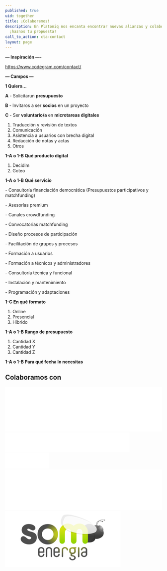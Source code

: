 ```yaml
---
published: true
uid: together
title: ¡Colaboremos!
description: En Platoniq nos encanta encontrar nuevas alianzas y colaboraciones,
  ¡haznos tu propuesta!
call_to_action: cta-contact
layout: page
---
```

**— Inspiración —-**

<https://www.codegram.com/contact/>

**— Campos —**

**1 Quiero... <Radio button>**

**A** - Solicitarun **presupuesto**

**B** - Invitaros a ser **socios** en un proyecto

**C** - Ser **voluntario/a** en **microtareas digitales**

1. Traducción y revisión de textos
2. Comunicación
3. Asistencia a usuarios con brecha digital
4. Redacción de notas y actas
5. Otros



**1-A o 1-B Qué producto digital <Radio button>**

1. Decidim
2. Goteo



**1-A o 1-B Qué servicio <Checkbox>**

\- Consultoría financiación democrática (Presupuestos participativos y matchfunding)

\- Asesorías premium

\- Canales crowdfunding

\- Convocatorias matchfunding

\- Diseño procesos de participación

\- Facilitación de grupos y procesos

\- Formación a usuarios

\- Formación a técnicos y administradores

\- Consultoría técnica y funcional

\- Instalación y mantenimiento

\- Programación y adaptaciones



**1-C En qué formato <Radio button>**

1. Online
2. Presencial
3. Híbrido



**1-A o 1-B Rango de presupuesto <Radio button>**

1. Cantidad X
2. Cantidad Y
3. Cantidad Z



**1-A o 1-B Para qué fecha lo necesitas <Fecha>**

<section class="pj-collaborators">
  <h2>Colaboramos con</h2>
  
  <div class="pj-collaborators__list">
    <img class="pj-collaborator" src="/media/collaborators/decidim-logo.svg"/>
    <img class="pj-collaborator" src="/media/collaborators/tecnopolitica.svg"/>
    <img class="pj-collaborator" src="/media/collaborators/aj-bcn.png"/>
    <img class="pj-collaborator" src="/media/collaborators/uoc.png"/>
    <img class="pj-collaborator" src="/media/collaborators/som-energia.png"/>
  </div>
</section>